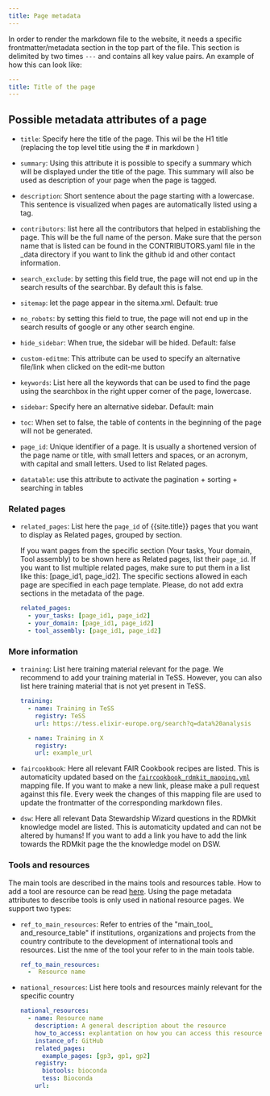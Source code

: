 ```yaml
---
title: Page metadata
---
```



In order to render the markdown file to the website, it needs a specific frontmatter/metadata section in the top part of the file. This section is delimited by two times `---` and contains all key value pairs.  An example of how this can look like:

```yaml
---
title: Title of the page
---
```

## Possible metadata attributes of a page


* `title`: Specify here the title of the page. This wil be the H1 title (replacing the top level title using the # in markdown )

* `summary`: Using this attribute it is possible to specify a summary which will be displayed under the title of the page. This summary will also be used as description of your page when the page is tagged.

* `description`: Short sentence about the page starting with a lowercase. This sentence is visualized when pages are automatically listed using a tag.

* `contributors`: list here all the contributors that helped in establishing the page. This will be the full name of the person. Make sure that the person name that is listed can be found in the CONTRIBUTORS.yaml file in the _data directory if you want to link the github id and other contact information.

* `search_exclude`: by setting this field true, the page will not end up in the search results of the searchbar. By default this is false.

* `sitemap`: let the page appear in the sitema.xml. Default: true

* `no_robots`: by setting this field to true, the page will not end up in the search results of google or any other search engine.

* `hide_sidebar`: When true, the sidebar will be hided. Default: false

* `custom-editme`: This attribute can be used to specify an alternative file/link when clicked on the edit-me button

* `keywords`: List here all the keywords that can be used to find the page using the searchbox in the right upper corner of the page, lowercase.

* `sidebar`: Specify here an alternative sidebar. Default: main

* `toc`: When set to false, the table of contents in the beginning of the page will not be generated.

* `page_id`: Unique identifier of a page. It is usually a shortened version of the page name or title, with small letters and spaces, or an acronym, with capital and small letters. Used to list Related pages.

* `datatable`: use this attribute to activate the pagination + sorting + searching in tables


### Related pages

* `related_pages`: List here the `page_id` of {{site.title}} pages that you want to display as Related pages, grouped by section.

  If you want pages from the specific section (Your tasks, Your domain, Tool assembly) to be shown here as Related pages, list their `page_id`. If you want to list multiple related pages, make sure to put them in a list like this: [page_id1, page_id2]. The specific sections allowed in each page are specified in each page template. Please, do not add extra sections in the metadata of the page.

  ```yml
  related_pages: 
    - your_tasks: [page_id1, page_id2]
    - your_domain: [page_id1, page_id2]
    - tool_assembly: [page_id1, page_id2]
  ``` 


### More information


* `training`: List here training material relevant for the page. We recommend to add your training material in TeSS. However, you can also list here training material that is not yet present in TeSS.

  ```yml
  training:
    - name: Training in TeSS
      registry: TeSS
      url: https://tess.elixir-europe.org/search?q=data%20analysis

    - name: Training in X
      registry: 
      url: example_url
  ```

* `faircookbook`: Here all relevant FAIR Cookbook recipes are listed. This is automaticity updated based on the [`faircookbook_rdmkit_mapping.yml`](https://github.com/elixir-europe/faircookbook-rdmkit/blob/main/faircookbook_rdmkit_mapping.yml) mapping file. If you want to make a new link, please make a pull request against this file. Every week the changes of this mapping file are used to update the frontmatter of the corresponding markdown files.


* `dsw`: Here all relevant Data Stewardship Wizard questions in the RDMkit knowledge model are listed. This is automaticity updated and can not be altered by humans! If you want to add a link you have to add the link towards the RDMkit page the the knowledge model on DSW.




### Tools and resources

The main tools are described in the mains tools and resources table. How to add a tool are resource can be read [here](tool_resource_update). Using the page metadata attributes to describe tools is only used in national resource pages. We support two types: 


* `ref_to_main_resources`: Refer to entries of the "main_tool_ and_resource_table" if institutions, organizations and projects from the country contribute to the development of international tools and resources. List the nme of the tool your refer to in the main tools table.

  ```yml
  ref_to_main_resources: 
    -  Resource name
  ```
* `national_resources`: List here tools and resources mainly relevant for the specific country
  
  ```yml
  national_resources: 
    - name: Resource name
      description: A general description about the resource
      how_to_access: explantation on how you can access this resource
      instance_of: GitHub
      related_pages:
        example_pages: [gp3, gp1, gp2]
      registry:
        biotools: bioconda
        tess: Bioconda
      url:
  ```



